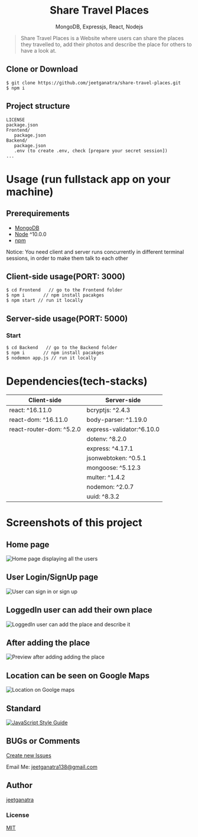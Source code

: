 <h1 align="center">
Share Travel Places
</h1>
<p align="center">
MongoDB, Expressjs, React, Nodejs
</p>

> Share Travel Places is a Website where users can share the places they travelled to, add their photos and describe the place for others to have a look at.

## Clone or Download

```terminal
$ git clone https://github.com/jeetganatra/share-travel-places.git
$ npm i
```

## Project structure

```terminal
LICENSE
package.json
Frontend/
   package.json
Backend/
   package.json
   .env (to create .env, check [prepare your secret session])
...
```

# Usage (run fullstack app on your machine)

## Prerequirements

- [MongoDB](https://gist.github.com/nrollr/9f523ae17ecdbb50311980503409aeb3)
- [Node](https://nodejs.org/en/download/) ^10.0.0
- [npm](https://nodejs.org/en/download/package-manager/)

Notice: You need client and server runs concurrently in different terminal sessions, in order to make them talk to each other

## Client-side usage(PORT: 3000)

```terminal
$ cd Frontend   // go to the Frontend folder
$ npm i       // npm install pacakges
$ npm start // run it locally
```

## Server-side usage(PORT: 5000)

### Start

```terminal
$ cd Backend   // go to the Backend folder
$ npm i       // npm install pacakges
$ nodemon app.js // run it locally
```

# Dependencies(tech-stacks)

| Client-side              | Server-side               |
| ------------------------ | ------------------------- |
| react: ^16.11.0          | bcryptjs: ^2.4.3          |
| react-dom: ^16.11.0      | body-parser: ^1.19.0      |
| react-router-dom: ^5.2.0 | express-validator:^6.10.0 |
|                          | dotenv: ^8.2.0            |
|                          | express: ^4.17.1          |
|                          | jsonwebtoken: ^0.5.1      |
|                          | mongoose: ^5.12.3         |
|                          | multer: ^1.4.2            |
|                          | nodemon: ^2.0.7           |
|                          | uuid: ^8.3.2              |

# Screenshots of this project

## Home page

![Home page displaying all the users](https://i.imgur.com/aNJwOVal.jpg)

## User Login/SignUp page

![User can sign in or sign up](https://i.imgur.com/OVkI0bTl.jpg)

## LoggedIn user can add their own place

![LoggedIn user can add the place and describe it](https://i.imgur.com/7lobo9rl.jpg)

## After adding the place

![Preview after adding adding the place](https://i.imgur.com/mGB5FfUl.jpg)

## Location can be seen on Google Maps

![Location on Goolge maps](https://i.imgur.com/1LmZHmvl.jpg)

## Standard

[![JavaScript Style Guide](https://cdn.rawgit.com/standard/standard/master/badge.svg)](https://github.com/standard/standard)

## BUGs or Comments

[Create new Issues](https://github.com/jeetganatra/share-travel-places/issues)

Email Me: jeetganatra138@gmail.com

## Author

[jeetganatra](https://github.com/jeetganatra)

### License

[MIT](https://github.com/jeetganatra/share-travel-places/blob/main/LICENSE)
